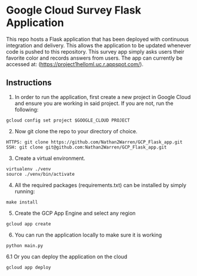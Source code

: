 # Google Cloud Survey Flask Application
This repo hosts a Flask application that has been deployed with continuous integration and delivery. This allows the application to be updated whenever code is pushed to this repository. This survey app simply asks users their favorite color and records answers from users.
The app can currently be accessed at: (https://project1helloml.uc.r.appspot.com/).

## Instructions 

1. In order to run the application, first create a new project in Google Cloud and ensure you are working in said project. If you are not, run the following:

```
gcloud config set project $GOOGLE_CLOUD PROJECT
```

2. Now git clone the repo to your directory of choice. 

```
HTTPS: git clone https://github.com/Nathan2Warren/GCP_Flask_app.git
SSH: git clone git@github.com:Nathan2Warren/GCP_Flask_app.git
```

3. Create a virtual environment.
```
virtualenv ./venv
source ./venv/bin/activate
```

4. All the required packages (requirements.txt) can be installed by simply running:
```
make install 
```

5. Create the GCP App Engine and select any region
```
gcloud app create
```

6. You can run the application locally to make sure it is working
```
python main.py
```

6.1 Or you can deploy the application on the cloud
```
gcloud app deploy
```

